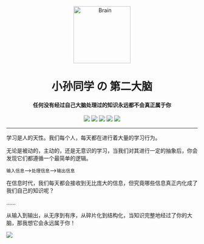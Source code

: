 <div align="center">

  <img src="https://cdn.jsdelivr.net/gh/sun0225SUN/Brain/src/.vuepress/public/assets/images/logo.png" alt="Brain" width="150" />

  <h1>小孙同学 の 第二大脑</h1>

  <h4>任何没有经过自己大脑处理过的知识永远都不会真正属于你</h4>

  <img src="https://wakatime.com/badge/user/42d0678c-368b-448b-9a77-5d21c5b55352/project/e45565e9-6bc6-46c2-aec9-0d7620137253.svg" />
  <img src="https://img.shields.io/github/stars/sun0225SUN/Brain?style=plastic" />
  <img src="https://img.shields.io/github/forks/sun0225SUN/Brain?style=plastic" />
  <img src="https://img.shields.io/github/license/sun0225SUN/Brain?style=plastic" />
  <img src="https://img.shields.io/github/last-commit/sun0225SUN/Brain?style=plastic" />

</div>

---

学习是人的天性。我们每个人，每天都在进行着大量的学习行为。

无论是被动的，主动的，还是无意识的学习，当我们对其进行一定的抽象后，你会发现它们都遵循一个最简单的逻辑。

`输入信息`——>`处理信息`——>`输出信息`

在信息时代，我们每天都会接收到无比庞大的信息，但究竟哪些信息真正内化成了我们自己的知识呢？

......

从输入到输出，从无序到有序，从碎片化到结构化，当知识完整地经过了你的大脑，那我想它会永远属于你！

![](https://repobeats.axiom.co/api/embed/257eac0553b07078702518d52bc7431988f6f446.svg)
